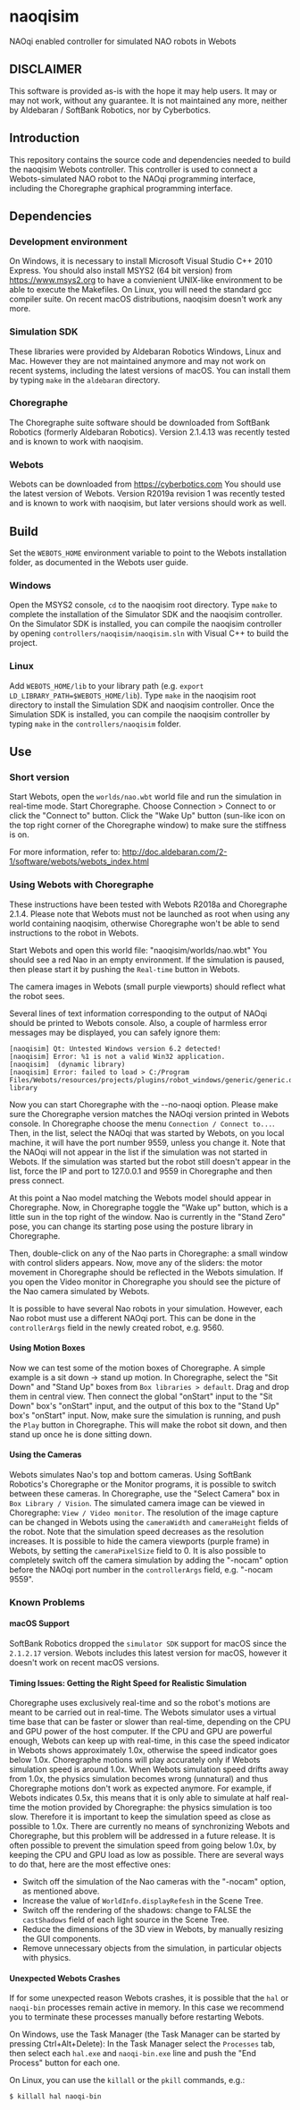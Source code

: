 # naoqisim
NAOqi enabled controller for simulated NAO robots in Webots

## DISCLAIMER

This software is provided as-is with the hope it may help users. It may or may not work, without any guarantee. It is not maintained any more, neither by Aldebaran / SoftBank Robotics, nor by Cyberbotics.

## Introduction

This repository contains the source code and dependencies needed to build the naoqisim Webots controller. This controller is used to connect a Webots-simulated NAO robot to the NAOqi programming interface, including the Choregraphe graphical programming interface.

## Dependencies

### Development environment
On Windows, it is necessary to install Microsoft Visual Studio C++ 2010 Express. You should also install MSYS2 (64 bit version) from https://www.msys2.org to have a convienient UNIX-like environment to be able to execute the Makefiles.
On Linux, you will need the standard gcc compiler suite.
On recent macOS distributions, naoqisim doesn't work any more.

### Simulation SDK
These libraries were provided by Aldebaran Robotics Windows, Linux and Mac. However they are not maintained anymore and may not work on recent systems, including the latest versions of macOS. You can install them by typing `make` in the `aldebaran` directory.

### Choregraphe
The Choregraphe suite software should be downloaded from SoftBank Robotics (formerly Aldebaran Robotics).
Version 2.1.4.13 was recently tested and is known to work with naoqisim.

### Webots
Webots can be downloaded from https://cyberbotics.com
You should use the latest version of Webots.
Version R2019a revision 1 was recently tested and is known to work with naoqisim, but later versions should work as well.

## Build

Set the `WEBOTS_HOME` environment variable to point to the Webots installation folder, as documented in the Webots user guide.

### Windows
Open the MSYS2 console, `cd` to the naoqisim root directory. Type `make` to complete the installation of the Simulator SDK and the naoqisim controller. On the Simulator SDK is installed, you can compile the naoqisim controller by opening `controllers/naoqisim/naoqisim.sln` with Visual C++ to build the project.

### Linux
Add `WEBOTS_HOME/lib` to your library path (e.g. `export LD_LIBRARY_PATH=$WEBOTS_HOME/lib`).
Type `make` in the naoqisim root directory to install the Simulation SDK and naoqisim controller. Once the Simulation SDK is installed, you can compile the naoqisim controller by typing `make` in the `controllers/naoqisim` folder.

## Use

### Short version

Start Webots, open the `worlds/nao.wbt` world file and run the simulation in real-time mode.
Start Choregraphe.
Choose Connection > Connect to or click the "Connect to" button.
Click the "Wake Up" button (sun-like icon on the top right corner of the Choregraphe window) to make sure the stiffness is on.

For more information, refer to: http://doc.aldebaran.com/2-1/software/webots/webots_index.html

### Using Webots with Choregraphe

These instructions have been tested with Webots R2018a and Choregraphe 2.1.4.
Please note that Webots must not be launched as root when using any world containing naoqisim, otherwise Choregraphe won't be able to send instructions to the robot in Webots.

Start Webots and open this world file: "naoqisim/worlds/nao.wbt" You should see a red Nao in an empty environment.
If the simulation is paused, then please start it by pushing the `Real-time` button in Webots.

The camera images in Webots (small purple viewports) should reflect what the robot sees.

Several lines of text information corresponding to the output of NAOqi should be printed to Webots console.
Also, a couple of harmless error messages may be displayed, you can safely ignore them:
```
[naoqisim] Qt: Untested Windows version 6.2 detected!
[naoqisim] Error: %1 is not a valid Win32 application.
[naoqisim]  (dynamic library)
[naoqisim] Error: failed to load > C:/Program Files/Webots/resources/projects/plugins/robot_windows/generic/generic.dll library
```

Now you can start Choregraphe with the --no-naoqi option.
Please make sure the Choregraphe version matches the NAOqi version printed in Webots console.
In Choregraphe choose the menu `Connection / Connect to...`.
Then, in the list, select the NAOqi that was started by Webots, on you local machine, it will have the port number 9559, unless you change it.
Note that the NAOqi will not appear in the list if the simulation was not started in Webots.
If the simulation was started but the robot still doesn't appear in the list, force the IP and port to 127.0.0.1 and 9559 in Choregraphe and then press connect.

At this point a Nao model matching the Webots model should appear in Choregraphe.
Now, in Choregraphe toggle the "Wake up" button, which is a little sun in the top right of the window.
Nao is currently in the "Stand Zero" pose, you can change its starting pose using the posture library in Choregraphe.

Then, double-click on any of the Nao parts in Choregraphe: a small window with control sliders appears.
Now, move any of the sliders: the motor movement in Choregraphe should be reflected in the Webots simulation.
If you open the Video monitor in Choregraphe you should see the picture of the Nao camera simulated by Webots.

It is possible to have several Nao robots in your simulation.
However, each Nao robot must use a different NAOqi port.
This can be done in the `controllerArgs` field in the newly created robot, e.g. 9560.

#### Using Motion Boxes

Now we can test some of the motion boxes of Choregraphe.
A simple example is a sit down -> stand up motion.
In Choregraphe, select the "Sit Down" and "Stand Up" boxes from `Box libraries > default`.
Drag and drop them in central view.
Then connect the global "onStart" input to the "Sit Down" box's "onStart" input, and the output of this box to the "Stand Up" box's "onStart" input.
Now, make sure the simulation is running, and push the `Play` button in Choregraphe.
This will make the robot sit down, and then stand up once he is done sitting down.

#### Using the Cameras

Webots simulates Nao's top and bottom cameras.
Using SoftBank Robotics's Choregraphe or the Monitor programs, it is possible to switch between these cameras.
In Choregraphe, use the "Select Camera" box in `Box Library / Vision`.
The simulated camera image can be viewed in Choregraphe: `View / Video monitor`.
The resolution of the image capture can be changed in Webots using the `cameraWidth` and `cameraHeight` fields of the robot.
Note that the simulation speed decreases as the resolution increases.
It is possible to hide the camera viewports (purple frame) in Webots, by setting the `cameraPixelSize` field to 0.
It is also possible to completely switch off the camera simulation by adding the "-nocam" option before the NAOqi port number in the `controllerArgs` field, e.g. "-nocam 9559".

### Known Problems

#### macOS Support

SoftBank Robotics dropped the `simulator SDK` support for macOS since the `2.1.2.17` version.
Webots includes this latest version for macOS, however it doesn't work on recent macOS versions.

#### Timing Issues: Getting the Right Speed for Realistic Simulation

Choregraphe uses exclusively real-time and so the robot's motions are meant to be carried out in real-time.
The Webots simulator uses a virtual time base that can be faster or slower than real-time, depending on the CPU and GPU power of the host computer.
If the CPU and GPU are powerful enough, Webots can keep up with real-time, in this case the speed indicator in Webots shows approximately 1.0x, otherwise the speed indicator goes below 1.0x.
Choregraphe motions will play accurately only if Webots simulation speed is around 1.0x.
When Webots simulation speed drifts away from 1.0x, the physics simulation becomes wrong (unnatural) and thus Choregraphe motions don't work as expected anymore.
For example, if Webots indicates 0.5x, this means that it is only able to simulate at half real-time the motion provided by Choregraphe: the physics simulation is too slow.
Therefore it is important to keep the simulation speed as close as possible to 1.0x.
There are currently no means of synchronizing Webots and Choregraphe, but this problem will be addressed in a future release.
It is often possible to prevent the simulation speed from going below 1.0x, by keeping the CPU and GPU load as low as possible.
There are several ways to do that, here are the most effective ones:

- Switch off the simulation of the Nao cameras with the "-nocam" option, as mentioned above.
- Increase the value of `WorldInfo.displayRefesh` in the Scene Tree.
- Switch off the rendering of the shadows: change to FALSE the `castShadows` field of each light source in the Scene Tree.
- Reduce the dimensions of the 3D view in Webots, by manually resizing the GUI components.
- Remove unnecessary objects from the simulation, in particular objects with physics.

#### Unexpected Webots Crashes

If for some unexpected reason Webots crashes, it is possible that the `hal` or `naoqi-bin` processes remain active in memory.
In this case we recommend you to terminate these processes manually before restarting Webots.

On Windows, use the Task Manager (the Task Manager can be started by pressing Ctrl+Alt+Delete): In the Task Manager select the `Processes` tab, then select each `hal.exe` and `naoqi-bin.exe` line and push the "End Process" button for each one.

On Linux, you can use the `killall` or the `pkill` commands, e.g.:

```sh
$ killall hal naoqi-bin
```
